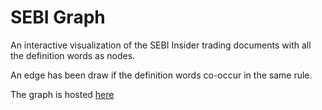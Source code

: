 # SEBI Graph 

An interactive visualization of the SEBI Insider trading documents with all the definition words as nodes. 

An edge has been draw if the definition words co-occur in the same rule. 

The graph is hosted [here](https://researchweb.iiit.ac.in/~ujwal.narayan/dsac/graph.html)
